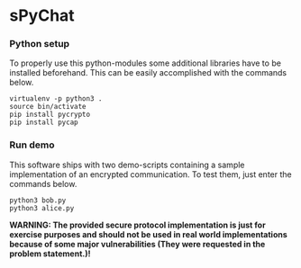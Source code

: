 # sPyChat

### Python setup

To properly use this python-modules some additional libraries have to be
installed beforehand. This can be easily accomplished with the commands below.

```
virtualenv -p python3 .
source bin/activate
pip install pycrypto
pip install pycap
```

### Run demo

This software ships with two demo-scripts containing a sample implementation of
an encrypted communication. To test them, just enter the commands below.

```
python3 bob.py
python3 alice.py
```

**WARNING: The provided secure protocol implementation is just for exercise
purposes and should not be used in real world implementations because of some
major vulnerabilities (They were requested in the problem statement.)!**
